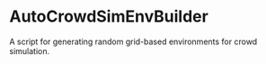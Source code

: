 # AutoCrowdSimEnvBuilder
 
A script for generating random grid-based environments for crowd simulation.
